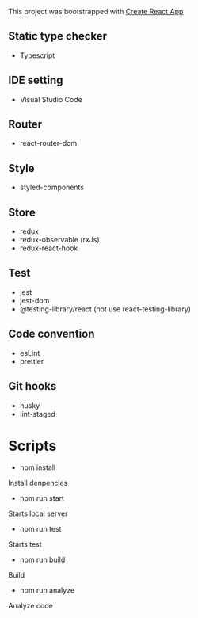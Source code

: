 This project was bootstrapped with [Create React App](https://github.com/facebook/create-react-app)

## Static type checker

- Typescript

## IDE setting

- Visual Studio Code

## Router

- react-router-dom

## Style

- styled-components

## Store

- redux
- redux-observable (rxJs)
- redux-react-hook

## Test

- jest
- jest-dom
- @testing-library/react (not use react-testing-library)

## Code convention

- esLint
- prettier

## Git hooks

- husky
- lint-staged

# Scripts

- npm install

Install denpencies

- npm run start

Starts local server

- npm run test

Starts test

- npm run build

Build

- npm run analyze

Analyze code

